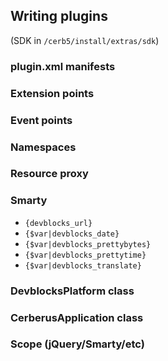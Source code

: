 ## Writing plugins ##

(SDK in `/cerb5/install/extras/sdk`)

### plugin.xml manifests ###

### Extension points ###

### Event points ###

### Namespaces ###

### Resource proxy ###

### Smarty ###

* `{devblocks_url}`
* `{$var|devblocks_date}`
* `{$var|devblocks_prettybytes}`
* `{$var|devblocks_prettytime}`
* `{$var|devblocks_translate}`

### DevblocksPlatform class ###

### CerberusApplication class ###

### Scope (jQuery/Smarty/etc) ###